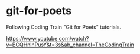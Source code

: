 # git-for-poets
Following Coding Train "Git for Poets" tutorials.

https://www.youtube.com/watch?v=BCQHnlnPusY&t=3s&ab_channel=TheCodingTrain
